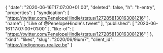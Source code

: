 {
  "date": "2020-06-16T17:07:00+01:00",
  "deleted": false,
  "h": "h-entry",
  "properties": {
    "syndication": [
      "https://twitter.com/PenelopeHindle/status/1272858130163081216"
    ],
    "name": [
      "Like of @PenelopeHindle's tweet"
    ],
    "published": [
      "2020-06-16T17:07:00+01:00"
    ],
    "like-of": [
      "https://twitter.com/PenelopeHindle/status/1272858130163081216"
    ]
  },
  "kind": "likes",
  "slug": "2020/06/9ium7",
  "client_id": "https://indigenous.realize.be"
}
